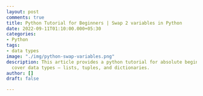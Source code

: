 ```yaml
---
layout: post
comments: true
title: Python Tutorial for Beginners | Swap 2 variables in Python
date: 2022-09-11T01:10:00.000+05:30
categories:
- Python
tags:
- data types
image: "./img/python-swap-variables.png"
description: This article provides a python tutorial for absolute beginners. We will
  cover data types – lists, tuples, and dictionaries.
author: []
draft: false

---
```

